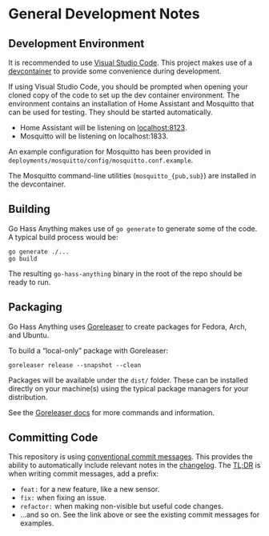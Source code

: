 <!--
 Copyright (c) 2023 Joshua Rich <joshua.rich@gmail.com>

 This software is released under the MIT License.
 https://opensource.org/licenses/MIT
-->

# General Development Notes

## Development Environment

It is recommended to use [Visual Studio Code](https://code.visualstudio.com/).
This project makes use of a [devcontainer](https://containers.dev/) to provide
some convenience during development.

If using Visual Studio Code, you should be prompted when opening your cloned
copy of the code to set up the dev container environment. The environment contains an
installation of Home Assistant and Mosquitto that can be used for testing. They should be
started automatically.

- Home Assistant will be listening on [localhost:8123](http://localhost:8123).
- Mosquitto will be listening on localhost:1833.

An example configuration for Mosquitto has been provided in
`deployments/mosquitto/config/mosquitto.conf.example`.

The Mosquitto command-line utilities (`mosquitto_{pub,sub}`) are installed in
the devcontainer.

## Building

Go Hass Anything makes use of `go generate` to generate some of the code. A
typical build process would be:

```shell
go generate ./...
go build
```

The resulting `go-hass-anything` binary in the root of the repo should be ready
to run.

## Packaging

Go Hass Anything uses [Goreleaser](https://goreleaser.com/intro/) to create
packages for Fedora, Arch, and Ubuntu.

To build a “local-only” package with Goreleaser:

```shell
goreleaser release --snapshot --clean
```

Packages will be available under the `dist/` folder. These can be installed
directly on your machine(s) using the typical package managers for your distribution.

See the [Goreleaser docs](https://goreleaser.com/quick-start/) for more commands
and information.

## Committing Code

This repository is using [conventional commit
messages](https://www.conventionalcommits.org/en/v1.0.0/#summary). This provides
the ability to automatically include relevant notes in the
[changelog](../CHANGELOG.md). The [TL;DR](https://en.wikipedia.org/wiki/TL;DR)
is when writing commit messages, add a prefix:

- `feat:` for a new feature, like a new sensor.
- `fix:` when fixing an issue.
- `refactor:` when making non-visible but useful code changes.
- …and so on. See the link above or see the existing commit messages for examples.

